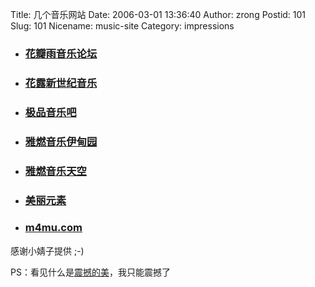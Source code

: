 Title: 几个音乐网站
Date: 2006-03-01 13:36:40
Author: zrong
Postid: 101
Slug: 101
Nicename: music-site
Category: impressions

-   ### [花瓣雨音乐论坛](http://www.hebeimusic.com/)

-   ### [花露新世纪音乐](http://falook.itsqq.com/)

-   ### [极品音乐吧](http://www.itsqq.com/bbs/index.asp?boardid=25)

-   ### [雅燃音乐伊甸园](http://1492.cn/)

-   ### [雅燃音乐天空](http://www.flamesky.com/)

-   ### [美丽元素](http://www.sbtop.com/)

-   ### [m4mu.com](http://www.m4mu.com/)

感谢小婧子提供 ;-)

PS：看见什么是[震撼的美](http://www.itsqq.com/blog/more.asp?name=falook&id=38348)，我只能震撼了


